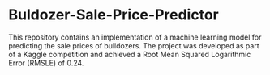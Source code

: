 # Buldozer-Sale-Price-Predictor
This repository contains an implementation of a machine learning model for predicting the sale prices of bulldozers. The project was developed as part of a Kaggle competition and achieved a Root Mean Squared Logarithmic Error (RMSLE) of 0.24.
